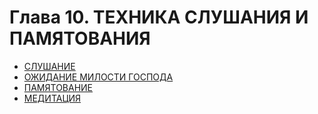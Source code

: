 # Глава 10. ТЕХНИКА СЛУШАНИЯ И ПАМЯТОВАНИЯ

- [СЛУШАНИЕ](110/11001.md)
- [ОЖИДАНИЕ МИЛОСТИ ГОСПОДА](110/11002.md)
- [ПАМЯТОВАНИЕ](110/11003.md)
- [МЕДИТАЦИЯ](110/11004.md)
